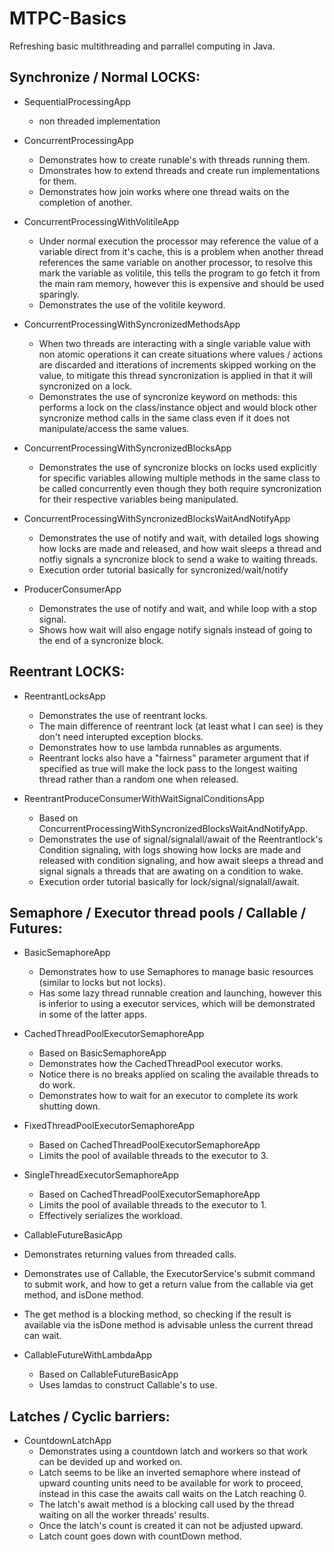 # MTPC-Basics
Refreshing basic multithreading and parrallel computing in Java.


## Synchronize / Normal LOCKS:
* SequentialProcessingApp
  * non threaded implementation
  
* ConcurrentProcessingApp
  * Demonstrates how to create runable's with threads running them.
  * Dmonstrates how to extend threads and create run implementations for them.
  * Demonstrates how join works where one thread waits on the completion of another.
  
* ConcurrentProcessingWithVolitileApp
  * Under normal execution the processor may reference the value of a variable direct from it's cache, this is a problem when another thread references the same variable on another processor, to resolve this mark the variable as volitile, this tells the program to go fetch it from the main ram memory, however this is expensive and should be used sparingly.
  * Demonstrates the use of the volitile keyword.
  
* ConcurrentProcessingWithSyncronizedMethodsApp
  * When two threads are interacting with a single variable value with non atomic operations it can create situations where values / actions are discarded and itterations of increments skipped working on the value, to mitigate this thread syncronization is applied in that it will syncronized on a lock.
  * Demonstrates the use of syncronize keyword on methods: this performs a lock on the class/instance object and would block other syncronize method calls in the same class even if it does not manipulate/access the same values.

* ConcurrentProcessingWithSyncronizedBlocksApp
  * Demonstrates the use of syncronize blocks on locks used explicitly for specific variables allowing multiple methods in the same class to be called concurrently even though they both require syncronization for their respective variables being manipulated.

* ConcurrentProcessingWithSyncronizedBlocksWaitAndNotifyApp
  * Demonstrates the use of notify and wait, with detailed logs showing how locks are made and released, and how wait sleeps a thread and notfiy signals a syncronize block to send a wake to waiting threads.
  * Execution order tutorial basically for syncronized/wait/notify

* ProducerConsumerApp
  * Demonstrates the use of notify and wait, and while loop with a stop signal.
  * Shows how wait will also engage notify signals instead of going to the end of a syncronize block.

## Reentrant LOCKS:
* ReentrantLocksApp
  * Demonstrates the use of reentrant locks.
  * The main difference of reentrant lock (at least what I can see) is they don't need interupted exception blocks.
  * Demonstrates how to use lambda runnables as arguments.
  * Reentrant locks also have a "fairness" parameter argument that if specified as true will make the lock pass to the longest waiting thread rather than a random one when released.

* ReentrantProduceConsumerWithWaitSignalConditionsApp
  * Based on ConcurrentProcessingWithSyncronizedBlocksWaitAndNotifyApp.
  * Demonstrates the use of signal/signalall/await of the Reentrantlock's Condition signaling, with logs showing how locks are made and released with condition signaling, and how await sleeps a thread and signal signals a threads that are awating on a condition to wake.
  * Execution order tutorial basically for lock/signal/signalall/await.

## Semaphore / Executor thread pools / Callable / Futures:
* BasicSemaphoreApp
  * Demonstrates how to use Semaphores to manage basic resources (similar to locks but not locks).
  * Has some lazy thread runnable creation and launching, however this is inferior to using a executor services, which will be demonstrated in some of the latter apps.
    
* CachedThreadPoolExecutorSemaphoreApp
  * Based on BasicSemaphoreApp
  * Demonstrates how the CachedThreadPool executor works.
  * Notice there is no breaks applied on scaling the available threads to do work.
  * Demonstrates how to wait for an executor to complete its work shutting down.

* FixedThreadPoolExecutorSemaphoreApp
  * Based on CachedThreadPoolExecutorSemaphoreApp
  * Limits the pool of available threads to the executor to 3.

* SingleThreadExecutorSemaphoreApp
  * Based on CachedThreadPoolExecutorSemaphoreApp
  * Limits the pool of available threads to the executor to 1.
  * Effectively serializes the workload.

* CallableFutureBasicApp
 * Demonstrates returning values from threaded calls.
 * Demonstrates use of Callable, the ExecutorService's submit command to submit work, and how to get a return value from the callable via get method, and isDone method.
 * The get method is a blocking method, so checking if the result is available via the isDone method is advisable unless the current thread can wait.

* CallableFutureWithLambdaApp
  * Based on CallableFutureBasicApp
  * Uses lamdas to construct Callable's to use.

## Latches / Cyclic barriers:
* CountdownLatchApp
  * Demonstrates using a countdown latch and workers so that work can be devided up and worked on.
  * Latch seems to be like an inverted semaphore where instead of upward counting units need to be available for work to proceed, instead in this case the awaits call waits on the Latch reaching 0.
  * The latch's await method is a blocking call used by the thread waiting on all the worker threads' results.
  * Once the latch's count is created it can not be adjusted upward.
  * Latch count goes down with countDown method.
  
